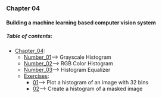 ### Chapter 04
#### Building a machine learning based computer vision system

##### Table of contents:
* [Chapter_04](/all/chapter_04):
    * [Number_01](/all/chapter_04/Number_01.py)--> Grayscale Histogram
    * [Number_02](/all/chapter_04/Number_02.py)--> RGB Color Histogram
    * [Number_03](/all/chapter_04/Number_03.py)--> Histogram Equalizer  
    * [Exercises](/all/chapter_04/exercises):
        * [01](/all/chapter_04/exercises/01.py)--> Plot a histogram of an image with 32 bins
        * [02](/all/chapter_04/exercises/02.py)--> Create a histogram of a masked image